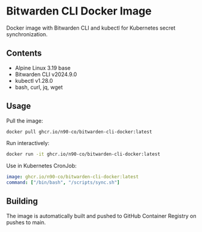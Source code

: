 # Bitwarden CLI Docker Image

Docker image with Bitwarden CLI and kubectl for Kubernetes secret synchronization.

## Contents
- Alpine Linux 3.19 base
- Bitwarden CLI v2024.9.0
- kubectl v1.28.0
- bash, curl, jq, wget

## Usage

Pull the image:
```bash
docker pull ghcr.io/n90-co/bitwarden-cli-docker:latest
```

Run interactively:
```bash
docker run -it ghcr.io/n90-co/bitwarden-cli-docker:latest
```

Use in Kubernetes CronJob:
```yaml
image: ghcr.io/n90-co/bitwarden-cli-docker:latest
command: ["/bin/bash", "/scripts/sync.sh"]
```

## Building

The image is automatically built and pushed to GitHub Container Registry on pushes to main.